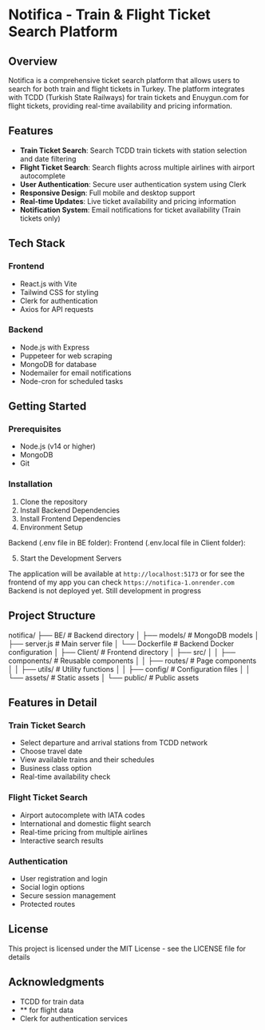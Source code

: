 # Notifica - Train & Flight Ticket Search Platform

## Overview

Notifica is a comprehensive ticket search platform that allows users to search for both train and flight tickets in Turkey. The platform integrates with TCDD (Turkish State Railways) for train tickets and Enuygun.com for flight tickets, providing real-time availability and pricing information.

## Features

- **Train Ticket Search**: Search TCDD train tickets with station selection and date filtering
- **Flight Ticket Search**: Search flights across multiple airlines with airport autocomplete
- **User Authentication**: Secure user authentication system using Clerk
- **Responsive Design**: Full mobile and desktop support
- **Real-time Updates**: Live ticket availability and pricing information
- **Notification System**: Email notifications for ticket availability (Train tickets only)

## Tech Stack

### Frontend

- React.js with Vite
- Tailwind CSS for styling
- Clerk for authentication
- Axios for API requests

### Backend

- Node.js with Express
- Puppeteer for web scraping
- MongoDB for database
- Nodemailer for email notifications
- Node-cron for scheduled tasks

## Getting Started

### Prerequisites

- Node.js (v14 or higher)
- MongoDB
- Git

### Installation

1. Clone the repository
2. Install Backend Dependencies
3. Install Frontend Dependencies
4. Environment Setup

Backend (.env file in BE folder):
Frontend (.env.local file in Client folder):

5. Start the Development Servers

The application will be available at `http://localhost:5173` or for see the frontend of my app you can check `https://notifica-1.onrender.com`
Backend is not deployed yet. Still development in progress

## Project Structure

notifica/
├── BE/ # Backend directory
│ ├── models/ # MongoDB models
│ ├── server.js # Main server file
│ └── Dockerfile # Backend Docker configuration
│
├── Client/ # Frontend directory
│ ├── src/
│ │ ├── components/ # Reusable components
│ │ ├── routes/ # Page components
│ │ ├── utils/ # Utility functions
│ │ ├── config/ # Configuration files
│ │ └── assets/ # Static assets
│ └── public/ # Public assets

## Features in Detail

### Train Ticket Search

- Select departure and arrival stations from TCDD network
- Choose travel date
- View available trains and their schedules
- Business class option
- Real-time availability check

### Flight Ticket Search

- Airport autocomplete with IATA codes
- International and domestic flight search
- Real-time pricing from multiple airlines
- Interactive search results

### Authentication

- User registration and login
- Social login options
- Secure session management
- Protected routes

## License

This project is licensed under the MIT License - see the LICENSE file for details

## Acknowledgments

- TCDD for train data
- \*\* for flight data
- Clerk for authentication services
